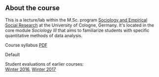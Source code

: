 
## About the course

This is a lecture/lab within the M.Sc. program [Sociology and Empirical Social Research](https://www.wiso.uni-koeln.de/en/studies/master/master-sociology-and-social-research/) at the University of Cologne, Germany. It's located in the core module *Sociology III* that aims to familiarize students with specific quantitative methods of data analysis.

Course syllabus <span class="badge"><a href="{{ site.baseurl }}/pdfs/syllabus.pdf"><i class="fa fa-file-pdf-o"></i>PDF</a></span>

<span class="label label-default">Default</span>

Student evaluations of earlier courses:  
[Winter 2016](https://www.dropbox.com/s/whpfgj222e5sjwg/causalityWS16.pdf?dl=0), 
[Winter 2017](https://www.dropbox.com/s/bezv33hz8mrrnjg/causalityWS17.pdf?dl=0)
